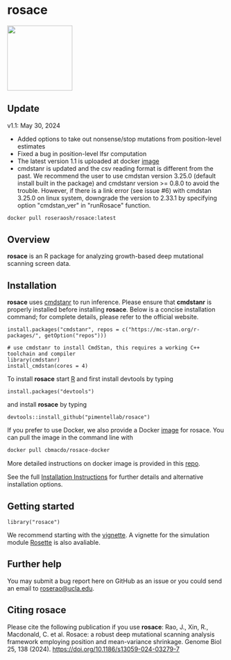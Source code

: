 # rosace

<p align="left">
  <img src="man/figures/rosace_logo.png" width="150">
</p>

## Update

v1.1: May 30, 2024
- Added options to take out nonsense/stop mutations from position-level estimates
- Fixed a bug in position-level lfsr computation 
- The latest version 1.1 is uploaded at docker [image](https://hub.docker.com/r/roseraosh/rosace)
- cmdstanr is updated and the csv reading format is different from the past. We recommend the user to use cmdstan version 3.25.0 (default install built in the package) and cmdstanr version >= 0.8.0 to avoid the trouble. However, if there is a link error (see issue #6) with cmdstan 3.25.0 on linux system, downgrade the version to 2.33.1 by specifying option "cmdstan_ver" in "runRosace" function.
```sh
docker pull roseraosh/rosace:latest
```

## Overview

__rosace__ is an R package for analyzing growth-based deep mutational scanning screen data.  

## Installation

__rosace__ uses [cmdstanr](https://mc-stan.org/cmdstanr/) to run inference. Please ensure that __cmdstanr__ is properly installed before installing __rosace__. Below is a concise installation command; for complete details, please refer to the official website. 
```{r eval=FALSE}
install.packages("cmdstanr", repos = c("https://mc-stan.org/r-packages/", getOption("repos")))

# use cmdstanr to install CmdStan, this requires a working C++ toolchain and compiler
library(cmdstanr)
install_cmdstan(cores = 4)
```

To install __rosace__ start [R](https://www.r-project.org) and first install devtools by typing
```{r eval=FALSE}
install.packages("devtools")
```

and install __rosace__ by typing
```{r eval=FALSE}
devtools::install_github("pimentellab/rosace")
```

If you prefer to use Docker, we also provide a Docker [image](https://hub.docker.com/r/cbmacdo/rosace-docker) for rosace. You can pull the image in the command line with
```sh
docker pull cbmacdo/rosace-docker
```
More detailed instructions on docker image is provided in this [repo](https://github.com/odcambc/rosace-docker). 

See the full [Installation Instructions](vignettes/installation_instructions.Rmd) for further details and alternative installation options.

## Getting started

```{r eval=FALSE}
library("rosace")
```

We recommend starting with the [vignette](https://pimentellab.github.io/rosace/doc/intro_rosace.html). A vignette for the simulation module [Rosette](vignettes/rosette_simulation.Rmd) is also avaliable.

## Further help

You may submit a bug report here on GitHub as an issue or you could send an email to roserao@ucla.edu.

## Citing rosace

Please cite the following publication if you use __rosace__: Rao, J., Xin, R., Macdonald, C. et al. Rosace: a robust deep mutational scanning analysis framework employing position and mean-variance shrinkage. Genome Biol 25, 138 (2024). https://doi.org/10.1186/s13059-024-03279-7
